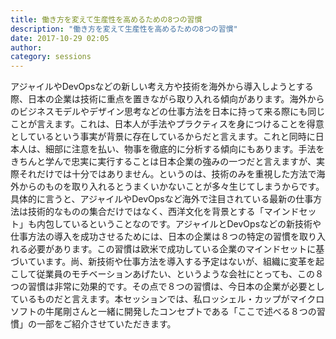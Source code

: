 ```yaml
---
title: 働き方を変えて生産性を高めるための8つの習慣
description: "働き方を変えて生産性を高めるための8つの習慣"
date: 2017-10-29 02:05
author:
category: sessions
---
```

アジャイルやDevOpsなどの新しい考え方や技術を海外から導入しようとする際、日本の企業は技術に重点を置きながら取り入れる傾向があります。海外からのビジネスモデルやデザイン思考などの仕事方法を日本に持って来る際にも同じことが言えます。これは、日本人が手法やプラクティスを身につけることを得意としているという事実が背景に存在しているからだと言えます。これと同時に日本人は、細部に注意を払い、物事を徹底的に分析する傾向にもあります。手法をきちんと学んで忠実に実行することは日本企業の強みの一つだと言えますが、実際それだけでは十分ではありません。というのは、技術のみを重視した方法で海外からのものを取り入れるとうまくいかないことが多々生じてしまうからです。具体的に言うと、アジャイルやDevOpsなど海外で注目されている最新の仕事方法は技術的なものの集合だけではなく、西洋文化を背景とする「マインドセット」も内包しているということなのです。アジャイルとDevOpsなどの新技術や仕事方法の導入を成功させるためには、日本の企業は８つの特定の習慣を取り入れる必要があります。この習慣は欧米で成功している企業のマインドセットに基づいています。尚、新技術や仕事方法を導入する予定はないが、組織に変革を起こして従業員のモチベーションあげたい、というような会社にとっても、この８つの習慣は非常に効果的です。その点で８つの習慣は、今日本の企業が必要としているものだと言えます。本セッションでは、私ロッシェル・カップがマイクロソフトの牛尾剛さんと一緒に開発したコンセプトである「ここで述べる８つの習慣」の一部をご紹介させていただきます。
